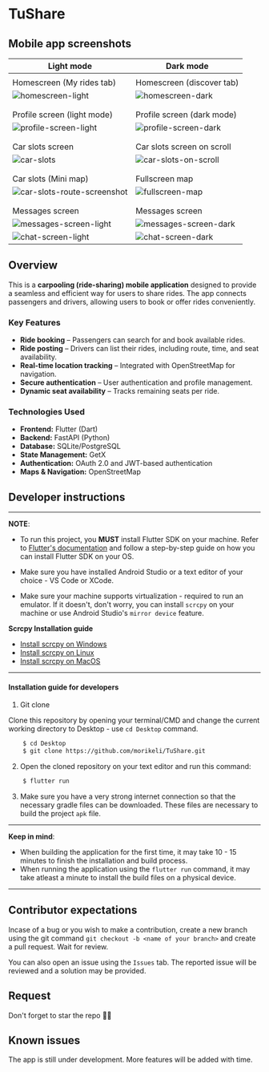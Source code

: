 # TuShare

## Mobile app screenshots
| Light mode | Dark mode |
| ------------------------- | ------------------------- |
| | |
| Homescreen (My rides tab) | Homescreen (discover tab) |
| ![homescreen-light](https://github.com/user-attachments/assets/5cea39e7-bdc1-45e8-a44b-b691314afb78) | ![homescreen-dark](https://github.com/user-attachments/assets/d5560fce-0087-41c8-85c9-adcb8e3f4455)|
| | |
| | |
| Profile screen (light mode) | Profile screen (dark mode) |
| ![profile-screen-light](https://github.com/user-attachments/assets/6c906ee9-8ea1-4dc6-a7a9-d8780ca647c2) | ![profile-screen-dark](https://github.com/user-attachments/assets/74d18205-6896-45ec-b3a0-6463f2c0de4c) |
| | |
| | |
| Car slots screen | Car slots screen on scroll |
| ![car-slots](https://github.com/user-attachments/assets/c39d7210-f9e5-43b9-a250-78578a75cbfc) | ![car-slots-on-scroll](https://github.com/user-attachments/assets/1be63e6e-17b0-4a8c-9208-a80b7d9599b9) |
| | |
| | |
| Car slots (Mini map) | Fullscreen map |
| ![car-slots-route-screenshot](https://github.com/user-attachments/assets/6ef671ae-6fca-4292-8b2b-d63f6890df02) | ![fullscreen-map](https://github.com/user-attachments/assets/9815dd87-e8bf-4805-b6f5-9641901e233e) |
| | |
| | |
| Messages screen | Messages screen |
| ![messages-screen-light](https://github.com/user-attachments/assets/6431a69f-7376-4d91-becc-18aa3fd5c055) | ![messages-screen-dark](https://github.com/user-attachments/assets/c3a77632-9d33-4f1f-9465-eb4c2d048e29) | 
| ![chat-screen-light](https://github.com/user-attachments/assets/0c0b6fc8-53e9-4020-b934-c2eaf494cd2b) | ![chat-screen-dark](https://github.com/user-attachments/assets/8e13aceb-8de6-4347-b066-0575bfb85344) |


## Overview
This is a **carpooling (ride-sharing) mobile application** designed to provide a seamless and efficient way for users to share rides. The app connects passengers and drivers, allowing users to book or offer rides conveniently.  

### **Key Features**
- **Ride booking** – Passengers can search for and book available rides.  
- **Ride posting** – Drivers can list their rides, including route, time, and seat availability.  
- **Real-time location tracking** – Integrated with OpenStreetMap for navigation.  
- **Secure authentication** – User authentication and profile management.  
- **Dynamic seat availability** – Tracks remaining seats per ride.  

### **Technologies Used**
- **Frontend:** Flutter (Dart)  
- **Backend:** FastAPI (Python)  
- **Database:** SQLite/PostgreSQL  
- **State Management:** GetX  
- **Authentication:** OAuth 2.0  and JWT-based authentication  
- **Maps & Navigation:** OpenStreetMap


## Developer instructions
---
**NOTE**: 
* To run this project, you **MUST** install Flutter SDK on your machine. Refer to [Flutter's documentation](https://docs.flutter.dev/get-started/install) and follow a step-by-step guide on how you can install Flutter SDK on your OS.

* Make sure you have installed Android Studio or a text editor of your choice - VS Code or XCode.

* Make sure your machine supports virtualization - required to run an emulator. If it doesn't, don't worry, you can install `scrcpy` on your machine or use Android Studio's `mirror device` feature.

**Scrcpy Installation guide** 
* [Install scrcpy on Windows](https://github.com/Genymobile/scrcpy/blob/master/doc/windows.md)
* [Install scrcpy on Linux](https://github.com/Genymobile/scrcpy/blob/master/doc/linux.md)
* [Install scrcpy on MacOS](https://github.com/Genymobile/scrcpy/blob/master/doc/macos.md)

---


#### Installation guide for developers

1. Git clone

Clone this repository by opening your terminal/CMD and change the current working directory to Desktop - use `cd Desktop` command.
```bash
    $ cd Desktop
    $ git clone https://github.com/morikeli/TuShare.git
```

2. Open the cloned repository on your text editor and run this command:
```bash
    $ flutter run
```
3. Make sure you have a very strong internet connection so that the necessary gradle files can be downloaded. These files are necessary to build the project `apk` file.

---
**Keep in mind**:
* When building the application for the first time, it may take 10 - 15 minutes to finish the installation and build process.
* When running the application using the `flutter run` command, it may take atleast a minute to install the build files on a physical device.
---


## Contributor expectations
Incase of a bug or you wish to make a contribution, create a new branch using the git command `git checkout -b <name of your branch>` and create a pull request. Wait for review.

You can also open an issue using the `Issues` tab. The reported issue will be reviewed and a solution may be provided.


## Request
Don't forget to star the repo 🌟😉


## Known issues
The app is still under development. More features will be added with time.
